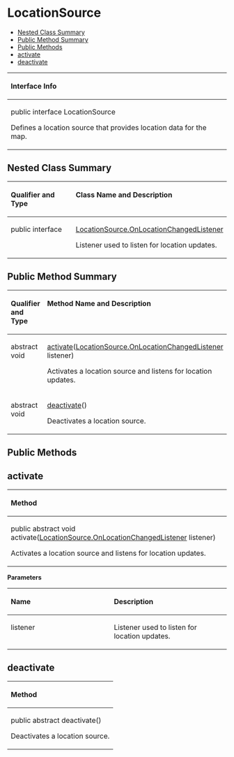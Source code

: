# LocationSource<a name="EN-US_TOPIC_0000001145860923"></a>

-   [Nested Class Summary](#section18656449153516)
-   [Public Method Summary](#section849186103618)
-   [Public Methods](#section944171212368)
-   [activate](#section549262333611)
-   [deactivate](#section825742143618)


<a name="table6226mcpsimp"></a>
<table><thead align="left"><tr id="row6230mcpsimp"><th class="cellrowborder" valign="top" width="100%" id="mcps1.1.2.1.1"><p id="p6232mcpsimp"><a name="p6232mcpsimp"></a><a name="p6232mcpsimp"></a>Interface Info</p>
</th>
</tr>
</thead>
<tbody><tr id="row6233mcpsimp"><td class="cellrowborder" valign="top" width="100%" headers="mcps1.1.2.1.1 "><p id="p175181547257"><a name="p175181547257"></a><a name="p175181547257"></a>public interface LocationSource</p>
<p id="p1370184455912"><a name="p1370184455912"></a><a name="p1370184455912"></a>Defines a location source that provides location data for the map.</p>
</td>
</tr>
</tbody>
</table>

## Nested Class Summary<a name="section18656449153516"></a>

<a name="table6262mcpsimp"></a>
<table><thead align="left"><tr id="row6267mcpsimp"><th class="cellrowborder" valign="top" width="56.99999999999999%" id="mcps1.1.3.1.1"><p id="p7543132495318"><a name="p7543132495318"></a><a name="p7543132495318"></a>Qualifier and Type</p>
</th>
<th class="cellrowborder" valign="top" width="43%" id="mcps1.1.3.1.2"><p id="p1554319242536"><a name="p1554319242536"></a><a name="p1554319242536"></a>Class Name and Description</p>
</th>
</tr>
</thead>
<tbody><tr id="row6272mcpsimp"><td class="cellrowborder" valign="top" width="56.99999999999999%" headers="mcps1.1.3.1.1 "><p id="p6274mcpsimp"><a name="p6274mcpsimp"></a><a name="p6274mcpsimp"></a>public interface</p>
</td>
<td class="cellrowborder" valign="top" width="43%" headers="mcps1.1.3.1.2 "><p id="p1339565863313"><a name="p1339565863313"></a><a name="p1339565863313"></a><a href="onlocationchangedlistener.md">LocationSource.OnLocationChangedListener</a></p>
<p id="p6276mcpsimp"><a name="p6276mcpsimp"></a><a name="p6276mcpsimp"></a>Listener used to listen for location updates.</p>
</td>
</tr>
</tbody>
</table>

## Public Method Summary<a name="section849186103618"></a>

<a name="table6241mcpsimp"></a>
<table><thead align="left"><tr id="row6246mcpsimp"><th class="cellrowborder" valign="top" width="40%" id="mcps1.1.3.1.1"><p id="p6248mcpsimp"><a name="p6248mcpsimp"></a><a name="p6248mcpsimp"></a><strong id="b23726193614"><a name="b23726193614"></a><a name="b23726193614"></a>Qualifier and Type</strong></p>
</th>
<th class="cellrowborder" valign="top" width="60%" id="mcps1.1.3.1.2"><p id="p6250mcpsimp"><a name="p6250mcpsimp"></a><a name="p6250mcpsimp"></a>Method Name and Description</p>
</th>
</tr>
</thead>
<tbody><tr id="row6251mcpsimp"><td class="cellrowborder" valign="top" width="40%" headers="mcps1.1.3.1.1 "><p id="p6253mcpsimp"><a name="p6253mcpsimp"></a><a name="p6253mcpsimp"></a>abstract void</p>
</td>
<td class="cellrowborder" valign="top" width="60%" headers="mcps1.1.3.1.2 "><p id="p6255mcpsimp"><a name="p6255mcpsimp"></a><a name="p6255mcpsimp"></a><a href="#section549262333611">activate</a>(<a href="onlocationchangedlistener.md">LocationSource.OnLocationChangedListener</a> listener)</p>
<p id="p1242212673"><a name="p1242212673"></a><a name="p1242212673"></a>Activates a location source and listens for location updates.</p>
</td>
</tr>
<tr id="row6256mcpsimp"><td class="cellrowborder" valign="top" width="40%" headers="mcps1.1.3.1.1 "><p id="p6258mcpsimp"><a name="p6258mcpsimp"></a><a name="p6258mcpsimp"></a>abstract void</p>
</td>
<td class="cellrowborder" valign="top" width="60%" headers="mcps1.1.3.1.2 "><p id="p6260mcpsimp"><a name="p6260mcpsimp"></a><a name="p6260mcpsimp"></a><a href="#section825742143618">deactivate</a>()</p>
<p id="p443143972"><a name="p443143972"></a><a name="p443143972"></a>Deactivates a location source.</p>
</td>
</tr>
</tbody>
</table>

## Public Methods<a name="section944171212368"></a>

## activate<a name="section549262333611"></a>

<a name="table6279mcpsimp"></a>
<table><thead align="left"><tr id="row6283mcpsimp"><th class="cellrowborder" valign="top" width="100%" id="mcps1.1.2.1.1"><p id="p6285mcpsimp"><a name="p6285mcpsimp"></a><a name="p6285mcpsimp"></a>Method</p>
</th>
</tr>
</thead>
<tbody><tr id="row6286mcpsimp"><td class="cellrowborder" valign="top" width="100%" headers="mcps1.1.2.1.1 "><p id="p6288mcpsimp"><a name="p6288mcpsimp"></a><a name="p6288mcpsimp"></a>public abstract void activate(<a href="onlocationchangedlistener.md">LocationSource.OnLocationChangedListener</a> listener)</p>
<p id="p680933442413"><a name="p680933442413"></a><a name="p680933442413"></a>Activates a location source and listens for location updates.</p>
</td>
</tr>
</tbody>
</table>

**Parameters**

<a name="table6294mcpsimp"></a>
<table><thead align="left"><tr id="row6299mcpsimp"><th class="cellrowborder" valign="top" width="47%" id="mcps1.1.3.1.1"><p id="p6301mcpsimp"><a name="p6301mcpsimp"></a><a name="p6301mcpsimp"></a>Name</p>
</th>
<th class="cellrowborder" valign="top" width="53%" id="mcps1.1.3.1.2"><p id="p6303mcpsimp"><a name="p6303mcpsimp"></a><a name="p6303mcpsimp"></a>Description</p>
</th>
</tr>
</thead>
<tbody><tr id="row6304mcpsimp"><td class="cellrowborder" valign="top" width="47%" headers="mcps1.1.3.1.1 "><p id="p6306mcpsimp"><a name="p6306mcpsimp"></a><a name="p6306mcpsimp"></a>listener</p>
</td>
<td class="cellrowborder" valign="top" width="53%" headers="mcps1.1.3.1.2 "><p id="p6308mcpsimp"><a name="p6308mcpsimp"></a><a name="p6308mcpsimp"></a>Listener used to listen for location updates.</p>
</td>
</tr>
</tbody>
</table>

## deactivate<a name="section825742143618"></a>

<a name="table6335mcpsimp"></a>
<table><thead align="left"><tr id="row6339mcpsimp"><th class="cellrowborder" valign="top" width="100%" id="mcps1.1.2.1.1"><p id="p6341mcpsimp"><a name="p6341mcpsimp"></a><a name="p6341mcpsimp"></a>Method</p>
</th>
</tr>
</thead>
<tbody><tr id="row6342mcpsimp"><td class="cellrowborder" valign="top" width="100%" headers="mcps1.1.2.1.1 "><p id="p6344mcpsimp"><a name="p6344mcpsimp"></a><a name="p6344mcpsimp"></a>public abstract deactivate()</p>
<p id="p114221918192518"><a name="p114221918192518"></a><a name="p114221918192518"></a>Deactivates a location source.</p>
</td>
</tr>
</tbody>
</table>

